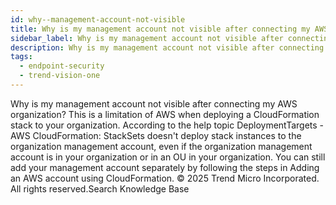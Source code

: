 ```yaml
---
id: why--management-account-not-visible
title: Why is my management account not visible after connecting my AWS organization?
sidebar_label: Why is my management account not visible after connecting my AWS organization?
description: Why is my management account not visible after connecting my AWS organization?
tags:
  - endpoint-security
  - trend-vision-one
---
```


 Why is my management account not visible after connecting my AWS organization? This is a limitation of AWS when deploying a CloudFormation stack to your organization. According to the help topic DeploymentTargets - AWS CloudFormation: StackSets doesn't deploy stack instances to the organization management account, even if the organization management account is in your organization or in an OU in your organization. You can still add your management account separately by following the steps in Adding an AWS account using CloudFormation. © 2025 Trend Micro Incorporated. All rights reserved.Search Knowledge Base